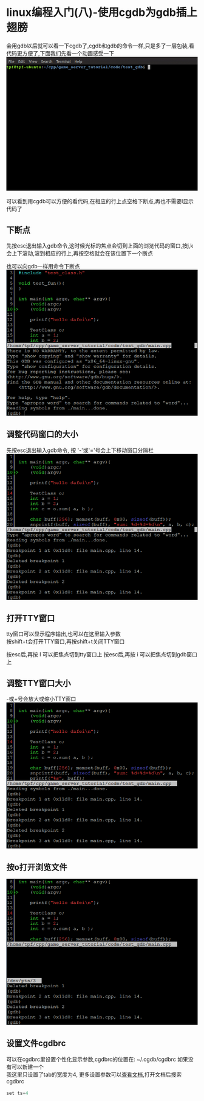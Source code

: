 # linux编程入门(八)-使用cgdb为gdb插上翅膀

会用gdb以后就可以看一下cgdb了,cgdb和gdb的命令一样,只是多了一层包装,看代码更方便了,下面我们先看一个动画感受一下  
![cgdb_0](../image/cgdb/cgdb_0.gif)

可以看到用cgdb可以方便的看代码,在相应的行上点空格下断点,再也不需要l显示代码了

## 下断点
先按esc退出输入gdb命令,这时候光标的焦点会切到上面的浏览代码的窗口,按j,k会上下滚动,滚到相应的行上,再按空格就会在该位置下一个断点  

也可以向gdb一样用命令下断点  
![cgdb_bp](../image/cgdb/cgdb_bp.gif)

## 调整代码窗口的大小
先按esc退出输入gdb命令, 按 '-'或'='号会上下移动窗口分隔栏  
![cgdb_scale](../image/cgdb/cgdb_scale.gif)

## 打开TTY窗口
tty窗口可以显示程序输出,也可以在这里输入参数  
按shift+t会打开TTY窗口,再按shift+t关闭TTY窗口

按esc后,再按 I 可以把焦点切到tty窗口上
按esc后,再按 i 可以把焦点切到gdb窗口上

## 调整TTY窗口大小
-或+号会放大或缩小TTY窗口   
![cgdb_shift_t](../image/cgdb/cgdb_shift_t.gif)


## 按o打开浏览文件  
![cgdb_o](../image/cgdb/cgdb_o.gif)

## 设置文件cgdbrc
可以在cgdbrc里设置个性化显示参数,cgdbrc的位置在: ~/.cgdb/cgdbrc 如果没有可以新建一个  
我这里只设置了tab的宽度为4, 更多设置参数可以[查看文档](http://cgdb.github.io/docs/cgdb.html),打开文档后搜索cgdbrc
``` c
set ts=4
```